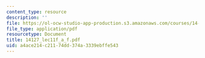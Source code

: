 ```yaml
---
content_type: resource
description: ''
file: https://ol-ocw-studio-app-production.s3.amazonaws.com/courses/14-127-behavioral-economics-and-finance-spring-2004/a4ace214c21174dd374a3339ebffe543_14127_lec11f_a_f.pdf
file_type: application/pdf
resourcetype: Document
title: 14127_lec11f_a_f.pdf
uid: a4ace214-c211-74dd-374a-3339ebffe543
---
```

